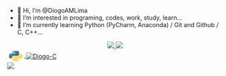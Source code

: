- 👋 Hi, I’m @DiogoAMLima
- 👀 I’m interested in programing, codes, work, study, learn... 
- 🌱 I’m currently learning Python (PyCharm, Anaconda) / Git and Github / C, C++...

<div align="center">
  <a href="https://github.com/DiogoAMLima">
  <img width="45%" src="https://github-readme-stats.vercel.app/api?username=DiogoAMLima&show_icons=true&theme=dark&clude_all_commits=true&count_private=true"/>
  <img width="45%" src="https://github-readme-stats.vercel.app/api/top-langs/?username=DiogoAMLima&layout=compact&langs_count=7&theme=dark"/>
    
</div>

<img align="center" alt="Diogo-Python" height="30" width="40" src="https://raw.githubusercontent.com/devicons/devicon/master/icons/python/python-original.svg">
<img align="center" alt="Diogo-C" height="30" width="40" src="https://cdn.jsdelivr.net/gh/devicons/devicon/icons/c/c-original.svg"

##

<div>
    <a href="https://www.linkedin.com/in/diogo-lima-b05a321b8/" target="_blank"><img src="https://img.shields.io/badge/-LinkedIn-%230077B5?style=for-the-badge&logo=linkedin&logoColor=white" target="_blank"></a>
</div>
